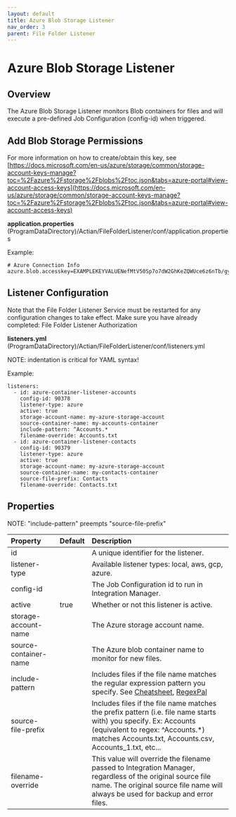 ```yaml
---
layout: default
title: Azure Blob Storage Listener
nav_order: 3
parent: File Folder Listener
---
```

# Azure Blob Storage Listener

## Overview

The Azure Blob Storage Listener monitors Blob containers for files and will execute a pre-defined Job Configuration (config-id) when triggered.

## Add Blob Storage Permissions

For more information on how to create/obtain this key, see [https://docs.microsoft.com/en-us/azure/storage/common/storage-account-keys-manage?toc=%2Fazure%2Fstorage%2Fblobs%2Ftoc.json&tabs=azure-portal#view-account-access-keys](https://docs.microsoft.com/en-us/azure/storage/common/storage-account-keys-manage?toc=%2Fazure%2Fstorage%2Fblobs%2Ftoc.json&tabs=azure-portal#view-account-access-keys)

**application.properties**
(ProgramDataDirectory)/Actian/FileFolderListener/conf/application.properties

Example:
```
# Azure Connection Info
azure.blob.accesskey=EXAMPLEKEYVALUENefMtV50Sp7o7dW2GhKeZQWUce6z6nTb/gylpzsq5m5UEUcgB2QqxlDgEXAMPLEKEYVALUE== 
```

## Listener Configuration

Note that the File Folder Listener Service must be restarted for any configuration changes to take effect. Make sure you have already completed: File Folder Listener Authorization

**listeners.yml**
(ProgramDataDirectory)/Actian/FileFolderListener/conf/listeners.yml

NOTE: indentation is critical for YAML syntax!

Example:
```
listeners:   
  - id: azure-container-listener-accounts     
    config-id: 90378
    listener-type: azure
    active: true
    storage-account-name: my-azure-storage-account
    source-container-name: my-accounts-container
    include-pattern: ^Accounts.*
    filename-override: Accounts.txt
  - id: azure-container-listener-contacts
    config-id: 90379
    listener-type: azure
    active: true
    storage-account-name: my-azure-storage-account
    source-container-name: my-contacts-container 
    source-file-prefix: Contacts
    filename-override: Contacts.txt
```

## Properties

NOTE: "include-pattern" preempts "source-file-prefix"

| Property                | Default | Description                                                                                                                                                                                                                               |
| :---------------------- | :------ | :---------------------------------------------------------------------------------------------------------------------------------------------------------------------------------------------------------------------------------------- |
| id                      |         | A unique identifier for the listener.                                                                                                                                                                                                     |
| listener-type           |         | Available listener types: local, aws, gcp, azure.                                                                                                                                                                                         |
| config-id               |         | The Job Configuration id to run in Integration Manager.                                                                                                                                                                                   |
| active                  | true    | Whether or not this listener is active.                                                                                                                                                                                                   |
| storage-account-name    |         | The Azure storage account name.                                                                                                                                                                                                           |
| source-container-name   |         | The Azure blob container name to monitor for new files.                                                                                                                                                                                   |
| include-pattern         |         | Includes files if the file name matches the regular expression pattern you specify. See [Cheatsheet](https://developer.mozilla.org/en-US/docs/Web/JavaScript/Guide/Regular_Expressions/Cheatsheet), [RegexPal](https://www.regexpal.com/) |
| source-file-prefix      |         | Includes files if the file name matches the prefix pattern (i.e. file name starts with) you specify. Ex: Accounts (equivalent to regex: ^Accounts.\*) matches Accounts.txt, Accounts.csv, Accounts_1.txt, etc...                          |
| filename-override       |         | This value will override the filename passed to Integration Manager, regardless of the original source file name. The original source file name will always be used for backup and error files.                                           |
